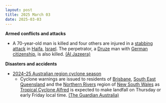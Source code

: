```yaml
---
layout: post
title: 2025 March 03
date: 2025-03-03
---
```



**Armed conflicts and attacks**

* A 70-year-old man is killed and four others are injured in a [stabbing attack](https://en.wikipedia.org/wiki/Stabbing_attack "Stabbing attack") in [Haifa](https://en.wikipedia.org/wiki/Haifa "Haifa"), [Israel](https://en.wikipedia.org/wiki/Israel "Israel"). The perpetrator, a [Druze](https://en.wikipedia.org/wiki/Druze "Druze") man with [German citizenship](https://en.wikipedia.org/wiki/German_nationality_law "German nationality law"), is also killed. [(Al Jazeera)](https://www.aljazeera.com/news/2025/3/3/one-dead-in-stabbing-attack-in-israels-haifa-assailant-killed)

**Disasters and accidents**

* [2024–25 Australian region cyclone season](https://en.wikipedia.org/wiki/2024%E2%80%9325_Australian_region_cyclone_season "2024–25 Australian region cyclone season")
  + Cyclone warnings are issued to residents of [Brisbane](https://en.wikipedia.org/wiki/Brisbane "Brisbane"), [South East Queensland](https://en.wikipedia.org/wiki/South_East_Queensland "South East Queensland") and the [Northern Rivers](https://en.wikipedia.org/wiki/Northern_Rivers "Northern Rivers") region of [New South Wales](https://en.wikipedia.org/wiki/New_South_Wales "New South Wales") as [Tropical Cyclone Alfred](https://en.wikipedia.org/wiki/2024%E2%80%9325_Australian_region_cyclone_season#Severe_Tropical_Cyclone_Alfred "2024–25 Australian region cyclone season") is expected to make landfall on Thursday or early Friday local time. [(The Guardian Australia)](https://www.theguardian.com/australia-news/2025/mar/03/tropical-cyclone-alfred-forecast-track-map-bom-brisbane-update-tc-watch-path-tracking-nsw-qld-queensland)
